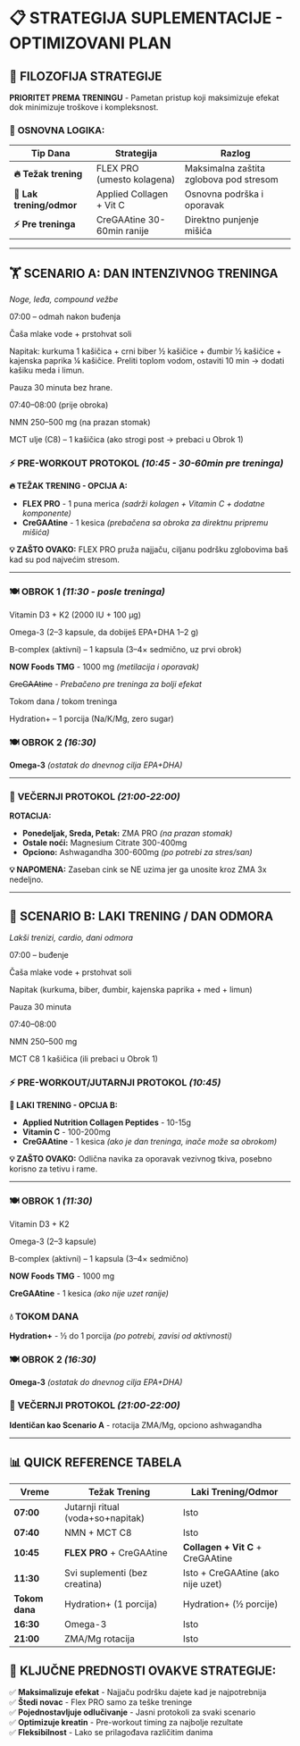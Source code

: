 # 📋 STRATEGIJA SUPLEMENTACIJE - OPTIMIZOVANI PLAN

## 🎯 **FILOZOFIJA STRATEGIJE**

**PRIORITET PREMA TRENINGU** - Pametan pristup koji maksimizuje efekat dok minimizuje troškove i kompleksnost.

### 🔄 **OSNOVNA LOGIKA:**

| Tip Dana | Strategija | Razlog |
|-----------|------------|--------|
| **🔥 Težak trening** | FLEX PRO (umesto kolagena) | Maksimalna zaštita zglobova pod stresom |
| **💚 Lak trening/odmor** | Applied Collagen + Vit C | Osnovna podrška i oporavak |
| **⚡ Pre treninga** | CreGAAtine 30-60min ranije | Direktno punjenje mišića |

---

## 🏋️ **SCENARIO A: DAN INTENZIVNOG TRENINGA**
*Noge, leđa, compound vežbe*

07:00 – odmah nakon buđenja

Čaša mlake vode + prstohvat soli

Napitak: kurkuma 1 kašičica + crni biber ½ kašičice + đumbir ½ kašičice + kajenska paprika ¼ kašičice. Preliti toplom vodom, ostaviti 10 min → dodati kašiku meda i limun.

Pauza 30 minuta bez hrane.

07:40–08:00 (prije obroka)

NMN 250–500 mg (na prazan stomak)

MCT ulje (C8) – 1 kašičica (ako strogi post → prebaci u Obrok 1)

### ⚡ **PRE-WORKOUT PROTOKOL** *(10:45 - 30-60min pre treninga)*

**🔥 TEŽAK TRENING - OPCIJA A:**
- **FLEX PRO** - 1 puna merica *(sadrži kolagen + Vitamin C + dodatne komponente)*
- **CreGAAtine** - 1 kesica *(prebačena sa obroka za direktnu pripremu mišića)*

**💡 ZAŠTO OVAKO:** FLEX PRO pruža najjaču, ciljanu podršku zglobovima baš kad su pod najvećim stresom.

---

### 🍽️ **OBROK 1** *(11:30 - posle treninga)*

Vitamin D3 + K2 (2000 IU + 100 µg)

Omega-3 (2–3 kapsule, da dobiješ EPA+DHA 1–2 g)

B-complex (aktivni) – 1 kapsula (3–4× sedmično, uz prvi obrok)

**NOW Foods TMG** - 1000 mg *(metilacija i oporavak)*

~~CreGAAtine~~ - *Prebačeno pre treninga za bolji efekat*

Tokom dana / tokom treninga

Hydration+ – 1 porcija (Na/K/Mg, zero sugar)

### 🍽️ **OBROK 2** *(16:30)*

**Omega-3** *(ostatak do dnevnog cilja EPA+DHA)*

---

### 🌙 **VEČERNJI PROTOKOL** *(21:00-22:00)*

**ROTACIJA:**
- **Ponedeljak, Sreda, Petak:** ZMA PRO *(na prazan stomak)*
- **Ostale noći:** Magnesium Citrate 300-400mg
- **Opciono:** Ashwagandha 300-600mg *(po potrebi za stres/san)*

**💡 NAPOMENA:** Zaseban cink se NE uzima jer ga unosite kroz ZMA 3x nedeljno.

---

## 🚶 **SCENARIO B: LAKI TRENING / DAN ODMORA**
*Lakši trenizi, cardio, dani odmora*

07:00 – buđenje

Čaša mlake vode + prstohvat soli

Napitak (kurkuma, biber, đumbir, kajenska paprika + med + limun)

Pauza 30 minuta

07:40–08:00

NMN 250–500 mg

MCT C8 1 kašičica (ili prebaci u Obrok 1)

### ⚡ **PRE-WORKOUT/JUTARNJI PROTOKOL** *(10:45)*

**💚 LAKI TRENING - OPCIJA B:**
- **Applied Nutrition Collagen Peptides** - 10-15g 
- **Vitamin C** - 100-200mg
- **CreGAAtine** - 1 kesica *(ako je dan treninga, inače može sa obrokom)*

**💡 ZAŠTO OVAKO:** Odlična navika za oporavak vezivnog tkiva, posebno korisno za tetivu i rame.

---

### 🍽️ **OBROK 1** *(11:30)*

Vitamin D3 + K2

Omega-3 (2–3 kapsule)

B-complex (aktivni) – 1 kapsula (3–4× sedmično)

**NOW Foods TMG** - 1000 mg

**CreGAAtine** - 1 kesica *(ako nije uzet ranije)*

### 💧 **TOKOM DANA**
**Hydration+** - ½ do 1 porcija *(po potrebi, zavisi od aktivnosti)*

### 🍽️ **OBROK 2** *(16:30)*
**Omega-3** *(ostatak do dnevnog cilja EPA+DHA)*

### 🌙 **VEČERNJI PROTOKOL** *(21:00-22:00)*
**Identičan kao Scenario A** - rotacija ZMA/Mg, opciono ashwagandha

---

## 📊 **QUICK REFERENCE TABELA**

| Vreme | Težak Trening | Laki Trening/Odmor |
|-------|---------------|-------------------|
| **07:00** | Jutarnji ritual (voda+so+napitak) | Isto |
| **07:40** | NMN + MCT C8 | Isto |  
| **10:45** | **FLEX PRO** + CreGAAtine | **Collagen + Vit C** + CreGAAtine |
| **11:30** | Svi suplementi (bez creatina) | Isto + CreGAAtine (ako nije uzet) |
| **Tokom dana** | Hydration+ (1 porcija) | Hydration+ (½ porcije) |
| **16:30** | Omega-3 | Isto |
| **21:00** | ZMA/Mg rotacija | Isto |

## 💪 **KLJUČNE PREDNOSTI OVAKVE STRATEGIJE:**

✅ **Maksimalizuje efekat** - Najjaču podršku dajete kad je najpotrebnija  
✅ **Štedi novac** - Flex PRO samo za teške treninge  
✅ **Pojednostavljuje odlučivanje** - Jasni protokoli za svaki scenario  
✅ **Optimizuje kreatin** - Pre-workout timing za najbolje rezultate  
✅ **Fleksibilnost** - Lako se prilagođava različitim danima